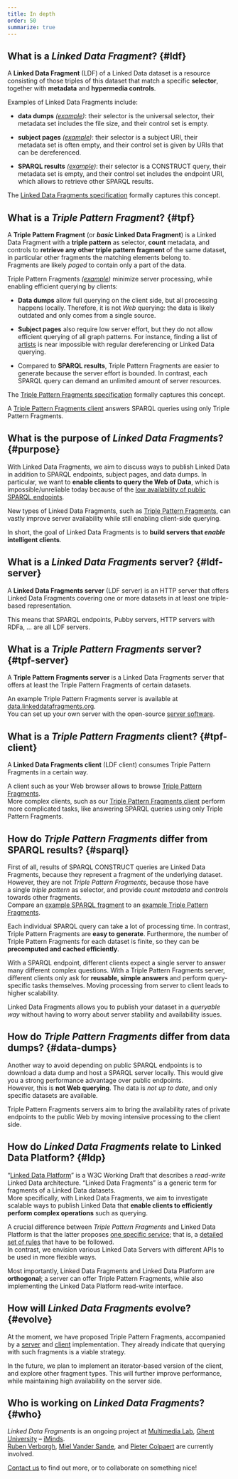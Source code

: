 ```yaml
---
title: In depth
order: 50
summarize: true
---
```


## What is a _Linked Data Fragment_? {#ldf}
A **Linked Data Fragment** (LDF) of a Linked Data dataset
is a resource consisting of those triples of this dataset that match a specific **selector**,
together with **metadata** and **hypermedia controls**.

Examples of Linked Data Fragments include:

- **data dumps** _([example](http://downloads.dbpedia.org/3.9/en/))_:
  their selector is the universal selector,
  their metadata set includes the file size,
  and their control set is empty.

- **subject pages** _([example](http://dbpedia.org/page/Linked_data))_:
  their selector is a subject URI,
  their metadata set is often empty,
  and their control set is given by URIs that can be dereferenced.

- **SPARQL results** _([example](http://dbpedia.org/sparql?default-graph-uri=http%3A%2F%2Fdbpedia.org&query=CONSTRUCT+%7B+%3Fp+a+dbpedia-owl%3AArtist+%7D%0D%0AWHERE+%7B+%3Fp+a+dbpedia-owl%3AArtist+%7D&format=text%2Fturtle))_:
  their selector is a CONSTRUCT query,
  their metadata set is empty,
  and their control set includes the endpoint URI,
  which allows to retrieve other SPARQL results.

The [Linked Data Fragments specification](http://www.hydra-cg.com/spec/latest/linked-data-fragments)
formally captures this concept.

## What is a _Triple Pattern Fragment_? {#tpf}
A **Triple Pattern Fragment** (or **_basic_ Linked Data Fragment**)
is a Linked Data Fragment
with a **triple pattern** as selector, **count** metadata,
and controls to **retrieve any other triple pattern fragment** of the same dataset,
in particular other fragments the matching elements belong to.
<br>
Fragments are likely _paged_ to contain only a part of the data.

Triple Pattern Fragments _([example](http://data.linkeddatafragments.org/dbpedia?subject=&predicate=rdf%3Atype&object=dbpedia-owl%3ARestaurant))_ minimize server processing,
while enabling efficient querying by clients:

- **Data dumps** allow full querying on the client side,
  but all processing happens locally.
  Therefore, it is not _Web_ querying:
  the data is likely outdated and only comes from a single source.

- **Subject pages** also require low server effort,
  but they do not allow efficient querying of all graph patterns.
  For instance, finding a list of [artists](http://dbpedia.org/ontology/Artist)
  is near impossible with regular dereferencing or Linked Data querying.

- Compared to **SPARQL results**, Triple Pattern Fragments are easier to generate
  because the server effort is bounded.
  In contrast, each SPARQL query can demand an unlimited amount of server resources.

The [Triple Pattern Fragments specification](http://www.hydra-cg.com/spec/latest/triple-pattern-fragments/)
formally captures this concept.

A [Triple Pattern Fragments client](/software/#client)
answers SPARQL queries using only Triple Pattern Fragments.

## What is the purpose of _Linked Data Fragments_? {#purpose}
With Linked Data Fragments, we aim to discuss ways to publish Linked Data
in addition to SPARQL endpoints, subject pages, and data dumps.
In particular, we want to **enable clients to query the Web of Data**,
which is impossible/unreliable today because of
the [low availability of public SPARQL endpoints](http://sw.deri.org/~aidanh/docs/epmonitorISWC.pdf).

New types of Linked Data Fragments,
such as [Triple Pattern Fragments](#tpf),
can vastly improve server availability
while still enabling client-side querying.

In short, the goal of Linked Data Fragments is
to **build servers that _enable_ intelligent clients**.

## What is a _Linked Data Fragments_ server? {#ldf-server}
A **Linked Data Fragments server** (LDF server) is an HTTP server
that offers Linked Data Fragments covering one or more datasets
in at least one triple-based representation.

This means that SPARQL endpoints,
Pubby servers, HTTP servers with RDFa, …
are all LDF servers.

## What is a _Triple Pattern Fragments_ server? {#tpf-server}
A **Triple Pattern Fragments server** is a Linked Data Fragments server
that offers at least the Triple Pattern Fragments of certain datasets.

An example Triple Pattern Fragments server is available at
[data.linkeddatafragments.org](http://data.linkeddatafragments.org/).
<br>
You can set up your own server
with the open-source [server software](/software/).

## What is a _Triple Pattern Fragments_ client? {#tpf-client}
A **Linked Data Fragments client** (LDF client)
consumes Triple Pattern Fragments in a certain way.

A client such as your Web browser
allows to browse [Triple Pattern Fragments](http://data.linkeddatafragments.org/dbpedia?subject=&predicate=rdf%3Atype&object=dbpedia-owl%3ARestaurant).
<br>
More complex clients,
such as our [Triple Pattern Fragments client](/software/)
perform more complicated tasks,
like answering SPARQL queries using only Triple Pattern Fragments.

## How do _Triple Pattern Fragments_ differ from SPARQL results? {#sparql}
First of all, results of SPARQL CONSTRUCT queries are Linked Data Fragments,
because they represent a fragment of the underlying dataset.
However, they are not _Triple Pattern Fragments_,
because those have a single _triple pattern_ as selector,
and provide _count metadata_ and _controls_ towards other fragments.
<br>
Compare an [example SPARQL fragment](http://dbpedia.org/sparql?default-graph-uri=http%3A%2F%2Fdbpedia.org&query=CONSTRUCT+%7B+%3Fp+a+dbpedia-owl%3AArtist+%7D%0D%0AWHERE+%7B+%3Fp+a+dbpedia-owl%3AArtist+%7D&format=text%2Fturtle)
to an [example Triple Pattern Fragments](http://data.linkeddatafragments.org/dbpedia?subject=&predicate=rdf%3Atype&object=dbpedia-owl%3ARestaurant).

Each individual SPARQL query can take a lot of processing time.
In contrast, Triple Pattern Fragments are **easy to generate**.
Furthermore, the number of Triple Pattern Fragments for each dataset is finite,
so they can be **precomputed and cached efficiently**.

With a SPARQL endpoint, different clients expect a single server
to answer many different complex questions.
With a Triple Pattern Fragments server,
different clients only ask for **reusable, simple answers**
and perform query-specific tasks themselves.
Moving processing from server to client leads to higher scalability.

Linked Data Fragments allows you to publish your dataset in a _queryable way_
without having to worry about server stability and availability issues.

## How do _Triple Pattern Fragments_ differ from data dumps? {#data-dumps}
Another way to avoid depending on public SPARQL endpoints
is to download a data dump and host a SPARQL server locally.
This would give you a strong performance advantage over public endpoints.
<br>
However, this is **not Web querying**.
The data is _not up to date_,
and only specific datasets are available.

Triple Pattern Fragments servers aim to
bring the availability rates of private endpoints to the public Web
by moving intensive processing to the client side.

## How do _Linked Data Fragments_ relate to Linked Data Platform? {#ldp}
“[Linked Data Platform](http://www.w3.org/TR/ldp/)” is a W3C Working Draft
that describes a _read-write_ Linked Data architecture.
“Linked Data Fragments” is a generic term
for fragments of a Linked Data datasets.
<br>
More specifically, with Linked Data Fragments,
we aim to investigate scalable ways to publish Linked Data
that **enable clients to efficiently perform complex operations** such as querying.

A crucial difference between _Triple Pattern Fragments_ and Linked Data Platform
is that the latter proposes [one specific service](http://lists.w3.org/Archives/Public/public-ldp/2012Nov/0029.html);
that is, a [detailed set of rules](http://www.w3.org/TR/ldp/#linked-data-platform-resources)
that have to be followed.
<br>
In contrast, we envision various Linked Data Servers with different APIs
to be used in more flexible ways.

Most importantly, Linked Data Fragments and Linked Data Platform are **orthogonal**;
a server can offer Triple Pattern Fragments,
while also implementing the Linked Data Platform read-write interface.

## How will _Linked Data Fragments_ evolve? {#evolve}
At the moment, we have proposed Triple Pattern Fragments,
accompanied by a [server](/software/#server) and [client](/software/#client) implementation.
They already indicate that querying with such fragments is a viable strategy.

In the future, we plan to implement an iterator-based version of the client,
and explore other fragment types.
This will further improve performance,
while maintaining high availability on the server side.

## Who is working on _Linked Data Fragments_? {#who}
_Linked Data Fragments_ is an ongoing project at
[Multimedia Lab](http://multimedialab.elis.ugent.be/),
[Ghent University](http://www.ugent.be/) –
[iMinds](http://www.iminds.be/).
<br>
[Ruben Verborgh](http://ruben.verborgh.org),
[Miel Vander Sande](https://twitter.com/Miel_vds),
and [Pieter Colpaert](http://pieter.pm/)
are currently involved.

[Contact us](mailto:ruben.verborgh@ugent.be?subject=Linked%20Data%20Fragments)
to find out more,
or to collaborate on something nice!
